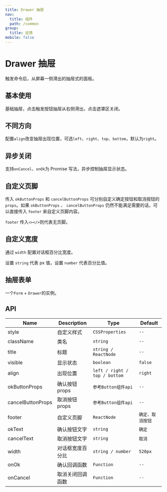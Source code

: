 ```yaml
---
title: Drawer 抽屉
nav:
  title: 组件
  path: /common
group:
  title: 反馈
mobile: false
---
```


# Drawer 抽屉

触发命令后，从屏幕一侧滑出的抽屉式的面板。

## 基本使用

基础抽屉，点击触发按钮抽屉从右侧滑出，点击遮罩区关闭。

<code src="./demos/index1.tsx"></code>

## 不同方向

配置`align`改变抽屉出现位置，可选`left`、`right`、`top`、`bottom`，默认为`right`。

<code src="./demos/index2.tsx"></code>

## 异步关闭

支持`onCancel`、`onOk`为 Promise 写法，异步控制抽屉显示状态。

<code src="./demos/index3.tsx"></code>

## 自定义页脚

传入 `okButtonProps` 和 `cancelButtonProps` 可分别自定义确定按钮和取消按钮的 `props`。如果 `okButtonProps` 、 `cancelButtonProps` 仍然不能满足需要的话，可以直接传入 `footer` 来自定义页脚内容。

`footer` 传入`<></>`则代表无页脚。

<code src="./demos/index4.tsx"></code>

## 自定义宽度

通过 `width` 配置对话框百分比宽度。

设置 `string` 代表 px 值，设置 `number` 代表百分比值。

<code src="./demos/index5.tsx"></code>

## 抽屉表单

一个`Form` + `Drawer`的实例。

<code src="./demos/index6.tsx"></code>

## API

| Name              | Description      | Type                          | Default          |
| ----------------- | ---------------- | ----------------------------- | ---------------- |
| style             | 自定义样式       | `CSSProperties`               | `--`             |
| className         | 类名             | `string`                      | `--`             |
| title             | 标题             | `string / ReactNode`          | `--`             |
| visible           | 显示状态         | `boolean`                     | `false`          |
| align             | 出现位置         | `left / right / top / bottom` | `right`          |
| okButtonProps     | 确认按钮 props   | `参考Button组件api`           | `--`             |
| cancelButtonProps | 取消按钮 props   | `参考Button组件api`           | `--`             |
| footer            | 自定义页脚       | `ReactNode`                   | `确定、取消按钮` |
| okText            | 确认按钮文字     | `string`                      | `确定`           |
| cancelText        | 取消按钮文字     | `string`                      | `取消`           |
| width             | 对话框宽度百分比 | `string / number`             | `520px`          |
| onOk              | 确认回调函数     | `Function`                    | `--`             |
| onCancel          | 取消关闭回调函数 | `Function`                    | `--`             |
